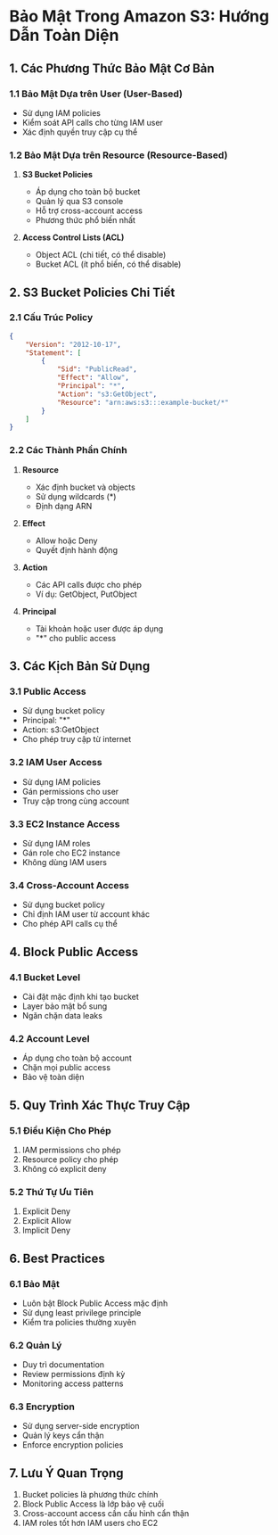 # Bảo Mật Trong Amazon S3: Hướng Dẫn Toàn Diện

## 1. Các Phương Thức Bảo Mật Cơ Bản

### 1.1 Bảo Mật Dựa trên User (User-Based)
- Sử dụng IAM policies
- Kiểm soát API calls cho từng IAM user
- Xác định quyền truy cập cụ thể

### 1.2 Bảo Mật Dựa trên Resource (Resource-Based)
1. **S3 Bucket Policies**
   - Áp dụng cho toàn bộ bucket
   - Quản lý qua S3 console
   - Hỗ trợ cross-account access
   - Phương thức phổ biến nhất

2. **Access Control Lists (ACL)**
   - Object ACL (chi tiết, có thể disable)
   - Bucket ACL (ít phổ biến, có thể disable)

## 2. S3 Bucket Policies Chi Tiết

### 2.1 Cấu Trúc Policy
```json
{
    "Version": "2012-10-17",
    "Statement": [
        {
            "Sid": "PublicRead",
            "Effect": "Allow",
            "Principal": "*",
            "Action": "s3:GetObject",
            "Resource": "arn:aws:s3:::example-bucket/*"
        }
    ]
}
```

### 2.2 Các Thành Phần Chính
1. **Resource**
   - Xác định bucket và objects
   - Sử dụng wildcards (*)
   - Định dạng ARN

2. **Effect**
   - Allow hoặc Deny
   - Quyết định hành động

3. **Action**
   - Các API calls được cho phép
   - Ví dụ: GetObject, PutObject

4. **Principal**
   - Tài khoản hoặc user được áp dụng
   - "*" cho public access

## 3. Các Kịch Bản Sử Dụng

### 3.1 Public Access
- Sử dụng bucket policy
- Principal: "*"
- Action: s3:GetObject
- Cho phép truy cập từ internet

### 3.2 IAM User Access
- Sử dụng IAM policies
- Gán permissions cho user
- Truy cập trong cùng account

### 3.3 EC2 Instance Access
- Sử dụng IAM roles
- Gán role cho EC2 instance
- Không dùng IAM users

### 3.4 Cross-Account Access
- Sử dụng bucket policy
- Chỉ định IAM user từ account khác
- Cho phép API calls cụ thể

## 4. Block Public Access

### 4.1 Bucket Level
- Cài đặt mặc định khi tạo bucket
- Layer bảo mật bổ sung
- Ngăn chặn data leaks

### 4.2 Account Level
- Áp dụng cho toàn bộ account
- Chặn mọi public access
- Bảo vệ toàn diện

## 5. Quy Trình Xác Thực Truy Cập

### 5.1 Điều Kiện Cho Phép
1. IAM permissions cho phép
2. Resource policy cho phép
3. Không có explicit deny

### 5.2 Thứ Tự Ưu Tiên
1. Explicit Deny
2. Explicit Allow
3. Implicit Deny

## 6. Best Practices

### 6.1 Bảo Mật
- Luôn bật Block Public Access mặc định
- Sử dụng least privilege principle
- Kiểm tra policies thường xuyên

### 6.2 Quản Lý
- Duy trì documentation
- Review permissions định kỳ
- Monitoring access patterns

### 6.3 Encryption
- Sử dụng server-side encryption
- Quản lý keys cẩn thận
- Enforce encryption policies

## 7. Lưu Ý Quan Trọng
1. Bucket policies là phương thức chính
2. Block Public Access là lớp bảo vệ cuối
3. Cross-account access cần cấu hình cẩn thận
4. IAM roles tốt hơn IAM users cho EC2
